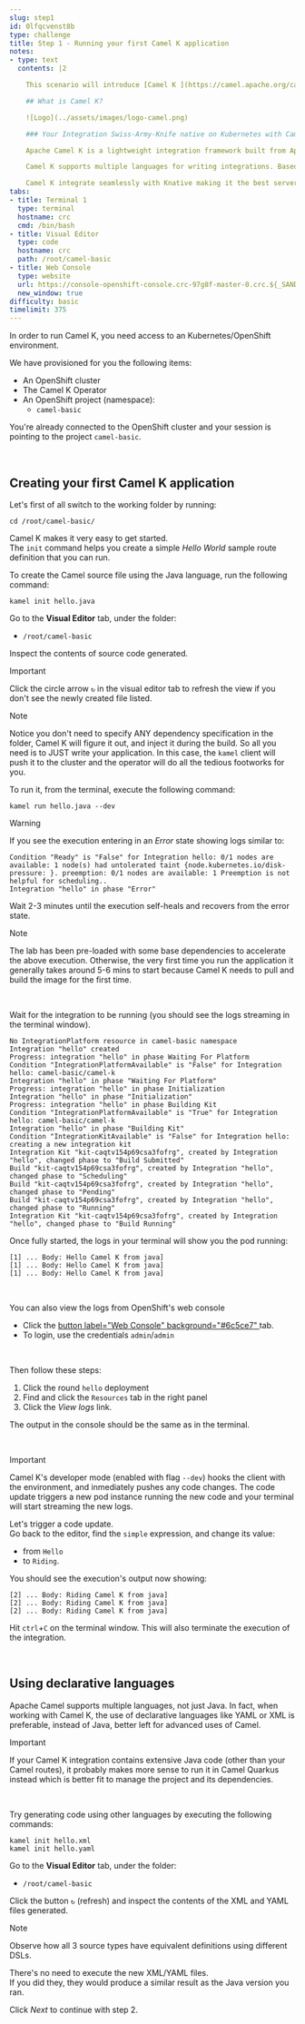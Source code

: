 ```yaml
---
slug: step1
id: 0lfqcvenst8b
type: challenge
title: Step 1 - Running your first Camel K application
notes:
- type: text
  contents: |2

    This scenario will introduce [Camel K ](https://camel.apache.org/camel-k/latest/index.html).

    ## What is Camel K?

    ![Logo](../assets/images/logo-camel.png)

    ### Your Integration Swiss-Army-Knife native on Kubernetes with Camel K

    Apache Camel K is a lightweight integration framework built from Apache Camel that runs natively on Kubernetes and is specifically designed for serverless and microservice architectures.

    Camel K supports multiple languages for writing integrations. Based on the Operator Pattern, Camel K performs operations on Kubernetes resources, bringing integration to the next level and utilizing the benefit of the Apache Camel project, such as the wide variety of components and Enterprise Integration Patterns (EIP).

    Camel K integrate seamlessly with Knative making it the best serverless technology for integration. This scenario will get you started and hands on Camel K.
tabs:
- title: Terminal 1
  type: terminal
  hostname: crc
  cmd: /bin/bash
- title: Visual Editor
  type: code
  hostname: crc
  path: /root/camel-basic
- title: Web Console
  type: website
  url: https://console-openshift-console.crc-97g8f-master-0.crc.${_SANDBOX_ID}.instruqt.io/topology/ns/camel-basic?view=graph
  new_window: true
difficulty: basic
timelimit: 375
---
```

In order to run Camel K, you need access to an Kubernetes/OpenShift environment.

We have provisioned for you the following items:
- An OpenShift cluster
- The Camel K Operator
- An OpenShift project (namespace):
  - `camel-basic`

You're already connected to the OpenShift cluster and your session is pointing to the project `camel-basic`.

<br/>

## Creating your first Camel K application
Let's first of all switch to the working folder by running:

```
cd /root/camel-basic/
```

Camel K makes it very easy to get started. \
The `init` command helps you create a simple *Hello World* sample route definition that you can run.

To create the Camel source file using the Java language, run the following command:

```
kamel init hello.java
```

Go to the **Visual Editor** tab, under the folder:
 - `/root/camel-basic`

Inspect the contents of source code generated.

> [!IMPORTANT]
> Click the circle arrow `↻` in the visual editor tab to refresh the view if you don't see the newly created file listed.

> [!NOTE]
> Notice you don't need to specify ANY dependency specification in the folder, Camel K will figure it out, and inject it during the build. So all you need is to JUST write your application. In this case, the `kamel` client will push it to the cluster and the operator will do all the tedious footworks for you.

To run it, from the terminal, execute the following command:

```
kamel run hello.java --dev
```

> [!WARNING]
> If you see the execution entering in an *Error* state showing logs similar to:
> ```nocopy
> Condition "Ready" is "False" for Integration hello: 0/1 nodes are available: 1 node(s) had untolerated taint {node.kubernetes.io/disk-pressure: }. preemption: 0/1 nodes are available: 1 Preemption is not helpful for scheduling..
> Integration "hello" in phase "Error"
> ```
> Wait 2-3 minutes until the execution self-heals and recovers from the error state.

> [!NOTE]
> The lab has been pre-loaded with some base dependencies to accelerate the above execution.
> Otherwise, the very first time you run the application it generally takes around 5-6 mins to start because Camel K needs to pull and build the image for the first time.

<br/>

Wait for the integration to be running (you should see the logs streaming in the terminal window).
```nocopy
No IntegrationPlatform resource in camel-basic namespace
Integration "hello" created
Progress: integration "hello" in phase Waiting For Platform
Condition "IntegrationPlatformAvailable" is "False" for Integration hello: camel-basic/camel-k
Integration "hello" in phase "Waiting For Platform"
Progress: integration "hello" in phase Initialization
Integration "hello" in phase "Initialization"
Progress: integration "hello" in phase Building Kit
Condition "IntegrationPlatformAvailable" is "True" for Integration hello: camel-basic/camel-k
Integration "hello" in phase "Building Kit"
Condition "IntegrationKitAvailable" is "False" for Integration hello: creating a new integration kit
Integration Kit "kit-caqtv154p69csa3fofrg", created by Integration "hello", changed phase to "Build Submitted"
Build "kit-caqtv154p69csa3fofrg", created by Integration "hello", changed phase to "Scheduling"
Build "kit-caqtv154p69csa3fofrg", created by Integration "hello", changed phase to "Pending"
Build "kit-caqtv154p69csa3fofrg", created by Integration "hello", changed phase to "Running"
Integration Kit "kit-caqtv154p69csa3fofrg", created by Integration "hello", changed phase to "Build Running"
```

Once fully started, the logs in your terminal will show you the pod running:

```nocopy
[1] ... Body: Hello Camel K from java]
[1] ... Body: Hello Camel K from java]
[1] ... Body: Hello Camel K from java]
```
<br/>

You can also view the logs from OpenShift's web console
 - Click the [button label="Web Console" background="#6c5ce7" ](tab-2) tab.
 - To login, use the credentials `admin`/`admin`

<br/>

Then follow these steps:
1. Click the round `hello` deployment
1. Find and click the `Resources` tab in the right panel
1. Click the *View logs* link.

The output in the console should be the same as in the terminal.

<br/>

> [!IMPORTANT]
> Camel K's developer mode (enabled with flag `--dev`) hooks the client with the environment, and inmediately pushes any code changes. The code update triggers a new pod instance running the new code and your terminal will start streaming the new logs.

Let's trigger a code update. \
Go back to the editor, find the `simple` expression, and change its value:
 - from `Hello`
 - to  `Riding`.

You should see the execution's output now showing:

```nocopy
[2] ... Body: Riding Camel K from java]
[2] ... Body: Riding Camel K from java]
[2] ... Body: Riding Camel K from java]
```

Hit `ctrl`+`C` on the terminal window. This will also terminate the execution of the integration.

<br/>

## Using declarative languages

Apache Camel supports multiple languages, not just Java. In fact, when working with Camel K, the use of declarative languages like YAML or XML is preferable, instead of Java, better left for advanced uses of Camel.

> [!IMPORTANT]
> If your Camel K integration contains extensive Java code (other than your Camel routes), it probably makes more sense to run it in Camel Quarkus instead which is better fit to manage the project and its dependencies.

<br/>

Try generating code using other languages by executing the following commands:

```
kamel init hello.xml
kamel init hello.yaml

```

Go to the **Visual Editor** tab, under the folder:
  - `/root/camel-basic`

Click the button `↻` (refresh) and inspect the contents of the XML and YAML files generated.

> [!NOTE]
> Observe how all 3 source types have equivalent definitions using different DSLs.

There's no need to execute the new XML/YAML files. \
If you did they, they would produce a similar result as the Java version you ran.

Click *Next* to continue with step 2.
